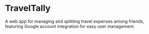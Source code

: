 # TravelTally
A web app for managing and splitting travel expenses among friends, featuring Google account integration for easy user management.
